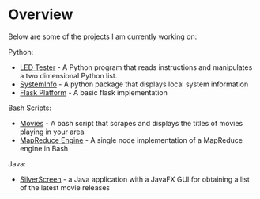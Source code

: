# Overview

Below are some of the projects I am currently working on:

Python:
- [LED Tester](https://github.com/thanders/led_tester) - A Python program that reads instructions and manipulates a two dimensional Python list.
- [SystemInfo](https://github.com/thanders/systeminfo_a2) - A python package that displays local system information
- [Flask Platform](https://github.com/thanders/flask_platform) - A basic flask implementation

Bash Scripts:
- [Movies](https://thanders.github.io/movies/) - A bash script that scrapes and displays the titles of movies playing in your area
- [MapReduce Engine](https://github.com/thanders/MapReduce) - A single node implementation of a MapReduce engine in Bash

Java:
- [SilverScreen](https://github.com/thanders/silverScreen) - a Java application with a JavaFX GUI for obtaining a list of the latest movie releases

<!---
**Bold** and _Italic_ and `Code` text
-->
